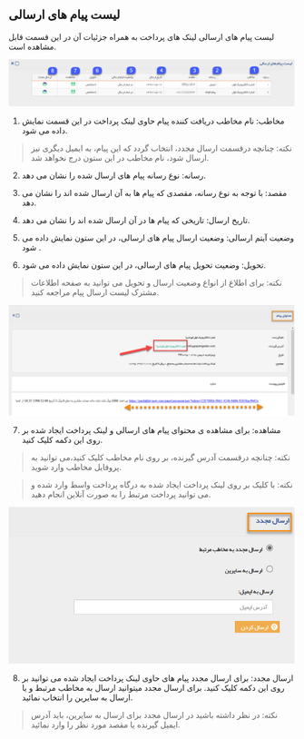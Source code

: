 ﻿## لیست پیام های ارسالی

لیست پیام های ارسالی لینک های پرداخت به همراه جزئیات آن در این قسمت قابل مشاهده است.

![](sendmessageslist.png)

1. مخاطب: نام مخاطب دریافت کننده پیام حاوی لینک پرداخت در این قسمت نمایش داده می شود.

> نکته: چنانچه درقسمت ارسال مجدد، انتخاب گردد که این پیام، به ایمیل دیگری نیز ارسال شود، نام مخاطب در این ستون درج نخواهد شد.

2. رسانه: نوع رسانه پیام های ارسال شده را نشان می دهد.

3. مقصد: با توجه به نوع رسانه، مقصدی که پیام ها به آن ارسال شده اند را نشان می دهد.

4. تاریخ ارسال: تاریخی که پیام ها در آن ارسال شده اند را نشان می دهد.

5. وضعیت آیتم ارسالی: وضعیت ارسال پیام های ارسالی، در این ستون نمایش داده می شود .

6. تحویل: وضعیت تحویل پیام های ارسالی، در این ستون نمایش داده می شود.

> نکته: برای اطلاع از انواع وضعیت ارسال و تحویل  می توانید به صفحه اطلاعات مشترک لیست ارسال پیام مراجعه کنید.

![](sendmessageslist-content.png)


7. مشاهده: برای مشاهده ی محتوای پیام های ارسالی و لینک پرداخت ایجاد شده بر روی این دکمه کلیک کنید. 

> نکته: چنانچه درقسمت آدرس گیرنده، بر روی نام مخاطب کلیک کنید،می توانید به پروفایل مخاطب وارد شوید.

> نکته: با کلیک بر روی لینک پرداخت ایجاد شده به درگاه پرداخت واسط وارد شده و می توانید پرداخت مرتبط را به صورت آنلاین انجام دهید.

![](sendmessageslist-resend.png)

8. ارسال مجدد: برای ارسال مجدد پیام های حاوی لینک پرداخت ایجاد شده می توانید بر روی این دکمه کلیک کنید.  برای ارسال مجدد میتوانید ارسال به مخاطب مرتبط و یا ارسال به سایرین را انتخاب نمائید.

> نکته: در نظر داشته باشید در ارسال مجدد برای ارسال به سایرین، باید آدرس ایمیل گیرنده یا مقصد مورد نظر را وارد نمائید.  


